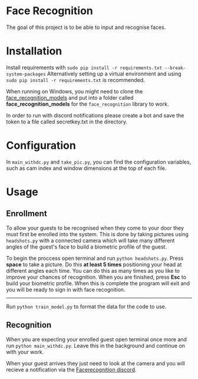 # Face Recognition

The goal of this project is to be able to input and recognise faces.

# Installation

Install requirements with 
`sudo pip install -r requirements.txt --break-system-packages`
Alternatively setting up a virtual environment and using `sudo pip install -r requirements.txt` is recommended.

When running on Windows, you might need to clone the [face_recognition_models](https://github.com/ageitgey/face_recognition_models) and put into a folder called **face_recognition_models** for the `face_recognition` library to work.

In order to run with discord notifications please create a bot and save the token to a file called secretkey.txt in the directory.

# Configuration

In `main_withdc.py` and `take_pic.py`, you can find the configuration variables, such as cam index and window dimensions at the top of each file.

# Usage

## Enrollment
To allow your guests to be recognised when they come to your door they must first be enrolled into the system.
This is done by taking pictures using `headshots.py` with a connected camera which will take many different angles of the guest's face to build a biometric profile of the guest.

To begin the proccess open terminal and run `python headshots.py`.
Press **space** to take a picture. Do this **at least 5 times** positioning your head at different angles each time. You can do this as many times as you like to improve your chances of recognition.
When you are finished, press **Esc** to build your biometric profile.
When this is complete the program will exit and you will be ready to sign in with face recognition.
_________________________________________________
Run `python train_model.py` to format the data for the code to use.

## Recognition
When you are expecting your enrolled guest open terminal once more and run `python main_withdc.py`.
Leave this in the background and continue on with your work.

When your guest arrives they just need to look at the camera and you will recieve a notification via the [Facerecognition discord](https://discord.gg/YVC8CTpg).









